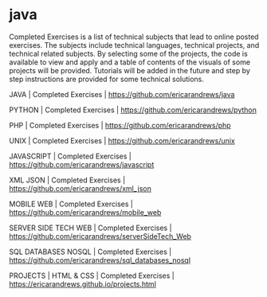 # java
Completed Exercises is a list of technical subjects that lead to online posted exercises. The subjects include technical languages, technical projects, and technical related subjects. By selecting some of the projects, the code is available to view and apply and a table of contents of the visuals of some projects will be provided. Tutorials will be added in the future and step by step instructions are provided for some technical solutions.

JAVA | Completed Exercises | https://github.com/ericarandrews/java

PYTHON | Completed Exercises | https://github.com/ericarandrews/python

PHP | Completed Exercises | https://github.com/ericarandrews/php

UNIX | Completed Exercises | https://github.com/ericarandrews/unix

JAVASCRIPT | Completed Exercises | https://github.com/ericarandrews/javascript

XML JSON | Completed Exercises | https://github.com/ericarandrews/xml_json

MOBILE WEB | Completed Exercises | https://github.com/ericarandrews/mobile_web

SERVER SIDE TECH WEB | Completed Exercises | https://github.com/ericarandrews/serverSideTech_Web

SQL DATABASES NOSQL | Completed Exercises | https://github.com/ericarandrews/sql_databases_nosql

PROJECTS | HTML & CSS | Completed Exercises | https://ericarandrews.github.io/projects.html

